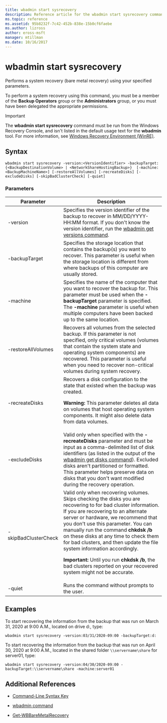 ```yaml
---
title: wbadmin start sysrecovery
description: Reference article for the wbadmin start sysrecovery command, which performs a system recovery (bare metal recovery) using your specified parameters.
ms.topic: reference
ms.assetid: 95b8232f-7c42-452b-838e-15b0cf6faebe
ms.author: lizross
author: eross-msft
manager: mtillman
ms.date: 10/16/2017
---
```


# wbadmin start sysrecovery

Performs a system recovery (bare metal recovery) using your specified parameters.

To perform a system recovery using this command, you must be a member of the **Backup Operators** group or the **Administrators** group, or you must have been delegated the appropriate permissions.

> [!IMPORTANT]
> The **wbadmin start sysrecovery** command must be run from the Windows Recovery Console, and isn't listed in the default usage text for the **wbadmin** tool. For more information, see [Windows Recovery Environment (WinRE)](/windows-hardware/manufacture/desktop/windows-recovery-environment--windows-re--technical-reference).

## Syntax

```
wbadmin start sysrecovery -version:<VersionIdentifier> -backupTarget:{<BackupDestinationVolume> | <NetworkShareHostingBackup>}  [-machine:<BackupMachineName>] [-restoreAllVolumes] [-recreateDisks] [-excludeDisks] [-skipBadClusterCheck] [-quiet]
```

### Parameters

| Parameter | Description |
|--|--|
| -version | Specifies the version identifier of the backup to recover in MM/DD/YYYY-HH:MM format. If you don't know the version identifier, run the [wbadmin get versions command](wbadmin-get-versions.md). |
| -backupTarget | Specifies the storage location that contains the backup(s) you want to recover. This parameter is useful when the storage location is different from where backups of this computer are usually stored. |
| -machine | Specifies the name of the computer that you want to recover the backup for. This parameter must be used when the **-backupTarget** parameter is specified. The **-machine** parameter is useful when multiple computers have been backed up to the same location. |
| -restoreAllVolumes | Recovers all volumes from the selected backup. If this parameter is not specified, only critical volumes (volumes that contain the system state and operating system components) are recovered. This parameter is useful when you need to recover non-critical volumes during system recovery. |
| -recreateDisks | Recovers a disk configuration to the state that existed when the backup was created.<p>**Warning:** This parameter deletes all data on volumes that host operating system components. It might also delete data from data volumes. |
| -excludeDisks | Valid only when specified with the **-recreateDisks** parameter and must be input as a comma-delimited list of disk identifiers (as listed in the output of the [wbadmin get disks command](wbadmin-get-disks.md)). Excluded disks aren't partitioned or formatted. This parameter helps preserve data on disks that you don't want modified during the recovery operation. |
| -skipBadClusterCheck | Valid only when recovering volumes. Skips checking the disks you are recovering to for bad cluster information. If you are recovering to an alternate server or hardware, we recommend that you don't use this parameter. You can manually run the command **chkdsk /b** on these disks at any time to check them for bad clusters, and then update the file system information accordingly.<p>**Important:** Until you run **chkdsk /b**, the bad clusters reported on your recovered system might not be accurate. |
| -quiet | Runs the command without prompts to the user. |

## Examples

To start recovering the information from the backup that was run on March 31, 2020 at 9:00 A.M., located on drive d:, type:

```
wbadmin start sysrecovery -version:03/31/2020-09:00 -backupTarget:d:
```

To start recovering the information from the backup that was run on April 30, 2020 at 9:00 A.M., located in the shared folder `\\servername\share` for server01, type:

```
wbadmin start sysrecovery -version:04/30/2020-09:00 -backupTarget:\\servername\share -machine:server01
```

## Additional References

- [Command-Line Syntax Key](command-line-syntax-key.md)

- [wbadmin command](wbadmin.md)

- [Get-WBBareMetalRecovery](/powershell/module/windowserverbackup/Get-WBBareMetalRecovery)

